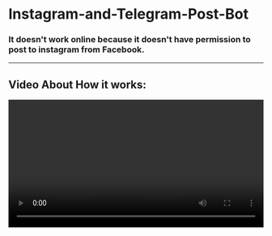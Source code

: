 # Instagram-and-Telegram-Post-Bot

### It doesn't work online because it doesn't have permission to post to instagram from Facebook.
<hr>

## Video About How it works:
<div>
    <video src="./Resources/video.mp4" style="width:100%" controls>
</div>
